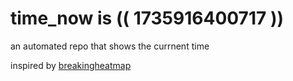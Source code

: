 # time_now is (( 1735916400717 ))

an automated repo that shows the currnent time

inspired by [breakingheatmap](https://github.com/breakingheatmap/breakingheatmap)